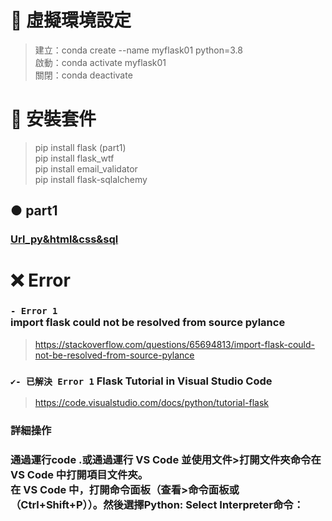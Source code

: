 

# 🔹 虛擬環境設定
> 建立：conda create --name myflask01 python=3.8 <br>
> 啟動：conda activate myflask01 <br>
> 關閉：conda deactivate

# 🔹 安裝套件
> pip install flask (part1)<br>
> pip install flask_wtf <br>
> pip install email_validator <br>
> pip install flask-sqlalchemy <br>

## ● part1
### [Url_py&html&css&sql]()

# ❌ Error
### `- Error 1` <br> import flask could not be resolved from source pylance
> https://stackoverflow.com/questions/65694813/import-flask-could-not-be-resolved-from-source-pylance
### `✔️- 已解決 Error 1` Flask Tutorial in Visual Studio Code 
> https://code.visualstudio.com/docs/python/tutorial-flask
### 詳細操作
### 通過運行code .或通過運行 VS Code 並使用文件>打開文件夾命令在 VS Code 中打開項目文件夾。<br>在 VS Code 中，打開命令面板（查看>命令面板或（Ctrl+Shift+P））。然後選擇Python: Select Interpreter命令：



